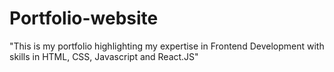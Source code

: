 # Portfolio-website
"This is my portfolio highlighting my expertise in Frontend Development with skills in HTML, CSS, Javascript and React.JS"

